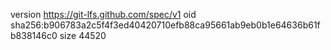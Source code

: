 version https://git-lfs.github.com/spec/v1
oid sha256:b906783a2c5f4f3ed40420710efb88ca95661ab9eb0b1e64636b61fb838146c0
size 44520
